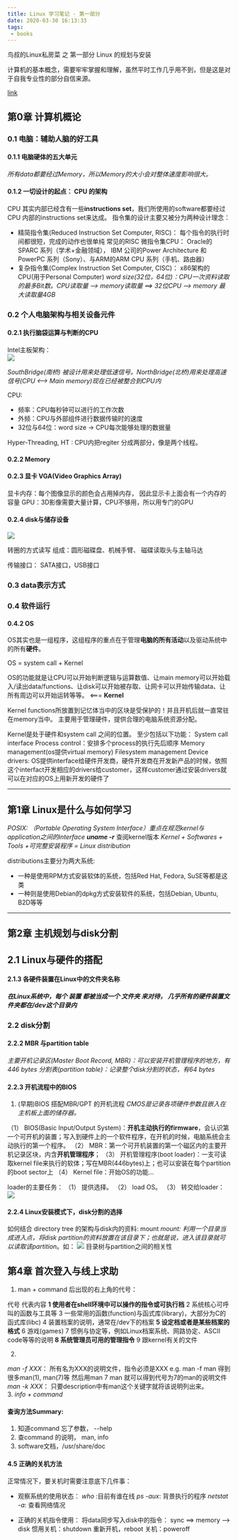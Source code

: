 ```yaml
---
title: Linux 学习笔记 - 第一部分
date: 2020-03-30 16:13:33
tags: 
 - books
---
```


鸟叔的Linux私房菜 之 第一部分 Linux 的规划与安装

计算机的基本概念，需要牢牢掌握和理解，虽然平时工作几乎用不到，但是这是对于自我专业性的部分自信来源。

[link](http://cn.linux.vbird.org/linux_basic/linux_basic.php#part1)

<!-- more --> 


## 第0章 计算机概论
### 0.1 电脑：辅助人脑的好工具
#### 0.1.1 电脑硬体的五大单元
*所有data都要经过Memory，所以Memory的大小会对整体速度影响很大。*
#### 0.1.2 一切设计的起点： CPU 的架构
CPU 其实内部已经含有一些**instructions set**，我们所使用的software都要经过CPU 内部的instructions set来达成。
指令集的设计主要又被分为两种设计理念：
* 精简指令集(Reduced Instruction Set Computer, RISC)：
每个指令的执行时间都很短，完成的动作也很单纯
常见的RISC 微指令集CPU： Oracle的SPARC 系列（学术+金融领域）， IBM 公司的Power Architecture 和 PowerPC 系列（Sony）、与ARM的ARM CPU 系列（手机、路由器）
* 复杂指令集(Complex Instruction Set Computer, CISC)：
x86架构的CPU(用于Personal Computer)
*word size(32位，64位)：CPU一次资料读取的最多Bit数。CPU读取量 --> memory读取量 ==> 32位CPU --> memory 最大读取量4GB*

### 0.2 个人电脑架构与相关设备元件
#### 0.2.1 执行脑袋运算与判断的CPU
Intel主板架构：<br>
<img src="https://personal-bucket-prod.s3-us-west-2.amazonaws.com/books/linux/Intel%E4%B8%BB%E6%9D%BF%E6%9E%B6%E6%9E%84.png"/>

*SouthBridge(南桥) 被设计用来处理低速信号。NorthBridge(北桥)用来处理高速信号(CPU <--> Main memory)现在已经被整合到CPU内*

CPU:
 * 频率：CPU每秒钟可以进行的工作次数
 * 外频：CPU与外部组件进行数据传输时的速度
 * 32位与64位：word size -> CPU每次能够处理的数据量

Hyper-Threading, HT : CPU内把regiter 分成两部分，像是两个线程。

#### 0.2.2 Memory
#### 0.2.3 显卡 VGA(Video Graphics Array)
显卡内存：每个图像显示的颜色会占用掉内存， 因此显示卡上面会有一个内存的容量
GPU：3D影像需要大量计算，CPU不够用，所以用专门的GPU
#### 0.2.4 disk与储存设备
<img src="https://personal-bucket-prod.s3-us-west-2.amazonaws.com/books/linux/%E7%A3%81%E7%9B%98%E7%BB%93%E6%9E%84.png"/>

转圈的方式读写
组成：圆形磁碟盘、机械手臂、 磁碟读取头与主轴马达

传输接口： SATA接口，USB接口
### 0.3 data表示方式
### 0.4 软件运行
#### 0.4.2 OS
OS其实也是一组程序，这组程序的重点在于管理**电脑的所有活动**以及驱动系统中的所有**硬件**。

OS = system call + Kernel

OS的功能就是让CPU可以开始判断逻辑与运算数值、让main memory可以开始载入/读出data/functions、让disk可以开始被存取、让网卡可以开始传输data、让所有周边可以开始运转等等。 <=== **Kernel**

Kernel functions所放置到记忆体当中的区块是受保护的！并且开机后就一直常驻在memory当中。
主要用于管理硬件，提供合理的电脑系统资源分配。

Kernel是处于硬件和system call 之间的位置。
至少包括以下功能：
System call interface
Process control：安排多个process的执行先后顺序
Memory management(os提供virtual memory)
Filesystem management
Device drivers: OS提供interface给硬件开发商，硬件开发商在开发新产品的时候，依照这个interfact开发相应的drivers给customer，这样customer通过安装drivers就可以在对应的OS上用新开发的硬件了

---------

## 第1章  Linux是什么与如何学习
*POSIX: （Portable Operating System Interface）重点在规范kernel与application之间的interface*
***uname -r*** 查阅kernel版本
*Kernel + Softwares + Tools +可完整安装程序 = Linux distribution*

distributions主要分为两大系统:
* 一种是使用RPM方式安装软体的系统，包括Red Hat, Fedora, SuSE等都是这类
* 一种则是使用Debian的dpkg方式安装软件的系统，包括Debian, Ubuntu, B2D等等


-------

## 第2章  主机规划与disk分割
## 2.1 Linux与硬件的搭配
#### 2.1.3 各硬件装置在Linux中的文件夹名称
***在Linux系统中，每个 装置 都被当成一个 文件夹 来对待， 几乎所有的硬件装置文件夹都在/dev这个目录内***
### 2.2 disk分割
#### 2.2.2 MBR 与partition table
*主要开机记录区(Master Boot Record, MBR)：可以安装开机管理程序的地方，有446 bytes*
*分割表(partition table)：记录整个disk分割的状态，有64 bytes*


#### 2.2.3 开机流程中的BIOS
1. (早期)BIOS 搭配MBR/GPT 的开机流程
*CMOS是记录各项硬件参数且嵌入在主机板上面的储存器。*

  （1） BIOS(Basic Input/Output System)：**开机主动执行的firmware**，会认识第一个可开机的装置；写入到硬件上的一个软件程序，在开机的时候，电脑系统会主动执行的第一个程序。
  （2） MBR：第一个可开机装置的第一个磁区内的主要开机记录区块，内含**开机管理程序**；
  （3） 开机管理程序(boot loader)：一支可读取kernel file来执行的软体；写在MBR(446bytes)上；也可以安装在每个partition 的boot sector上
  （4） Kernel file：开始OS的功能...

loader的主要任务：
（1） 提供选择。
（2） load OS。
（3） 转交给loader：
<img src="https://personal-bucket-prod.s3-us-west-2.amazonaws.com/books/linux/MBR.png"/>


#### 2.2.4 Linux安装模式下，disk分割的选择

如何结合 directory tree 的架构与disk内的资料: mount
*mount: 利用一个目录当成进入点，将disk partition的资料放置在该目录下；也就是说，进入该目录就可以读取该partition*。如：
<img src="https://personal-bucket-prod.s3-us-west-2.amazonaws.com/books/linux/mount%2Bfilesystem.png"/>
目录树与partition之间的相关性


## 第4章 首次登入与线上求助
1. man + command 后出现的右上角的代号：

代号	代表内容
**1	使用者在shell环境中可以操作的指令或可执行档**
2	系统核心可呼叫的函数与工具等
3	一些常用的函数(function)与函式库(library)，大部分为C的函式库(libc)
4	装置档案的说明，通常在/dev下的档案
**5	设定档或者是某些档案的格式**
6	游戏(games)
7	惯例与协定等，例如Linux档案系统、网路协定、ASCII code等等的说明
**8	系统管理员可用的管理指令**
9	跟kernel有关的文件

2. 
*man -f XXX*： 所有名为XXX的说明文件，指令必须是XXX
e.g.
man -f man 得到很多man(1), man(7)等
然后用man 7 man 就可以得到代号为7的man的说明文件
<br>
*man -k XXX*： 只要description中有man这个关键字就将该说明列出来。
<br>
3. 
*info + command*

#### 查询方法Summary:
1. 知道command 忘了参数， --help
2. 查command 的说明， man, info
3. software文档，/usr/share/doc

#### 4.5 正确的关机方法
正常情况下，要关机时需要注意底下几件事：
* 观察系统的使用状态：
*who* :目前有谁在线
*ps -aux*: 背景执行的程序
*netstat -a*: 查看网络情况

* 正确的关机指令使用：
将data同步写入disk中的指令： sync ==> memory --> disk
惯用关机：shutdown
重新开机，reboot
关机：poweroff

